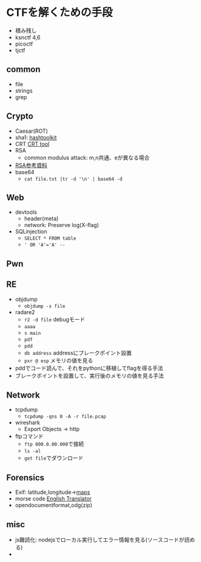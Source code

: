 # CTFを解くための手段
- 積み残し
- ksnctf 4,6
- picoctf
- tjctf
## common
- file
- strings
- grep
## Crypto
- Caesar(ROT)
- sha1: [hashtoolkit](http://hashtoolkit.com/)
- CRT [CRT tool](https://www.dcode.fr/chinese-remainder)
- RSA
    - common modulus attack: m,n共通、eが異なる場合
- [RSA参考資料](https://www.slideshare.net/sonickun/rsa-n-ssmjp)
- base64
    - `cat file.txt |tr -d '\n' | base64 -d`
## Web
- devtools
    - header(meta)
    - network: Preserve log(X-flag)
- SQLinjection
    - `SELECT * FROM table`
    - `' OR 'A'='A' --`
## Pwn

## RE
- objdump
    - `objdump -s file`
- radare2
    - `r2 -d file` debugモード
    - `aaaa`
    - `s main`
    - `pdf`
    - `pdd`
    - `db address` addressにブレークポイント設置
    - `pxr @ esp` メモリの値を見る
- pddでコード読んで、それをpythonに移植してflagを得る手法
- ブレークポイントを設置して、実行後のメモリの値を見る手法
## Network
- tcpdump
    - `tcpdump -qns 0 -A -r file.pcap`
- wireshark
    - Export Objects -> http
- ftpコマンド
    - `ftp 000.0.00.000`で接続
    - `ls -al`
    - `get file`でダウンロード
## Forensics
- Exif: latitude,longitude→[maps](http://earthjp.net/maps/)
- morse code [English Translator](http://morse.ariafloat.com/en/)
- opendocumentformat,odg(zip)

## misc
- js難読化: nodejsでローカル実行してエラー情報を見る(ソースコードが読める)
- 